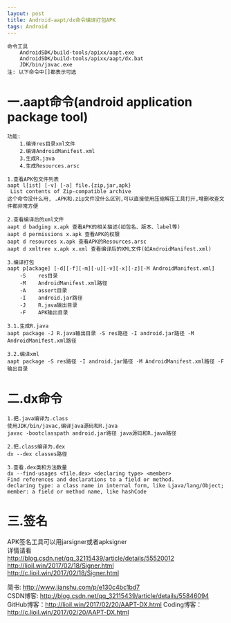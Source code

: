 ```yaml
---
layout: post
title: Android-aapt/dx命令编译打包APK
tags: Android
---
```

	命令工具
		AndroidSDK/build-tools/apixx/aapt.exe
		AndroidSDK/build-tools/apixx/aapt/dx.bat
		JDK/bin/javac.exe
	注: 以下命令中[]都表示可选
	
# 一.aapt命令(android application package tool)
	功能:
		1.编译res目录xml文件
		2.编译AndroidManifest.xml
		3.生成R.java
		4.生成Resources.arsc

	1.查看APK包文件列表
	aapt l[ist] [-v] [-a] file.{zip,jar,apk}
	 List contents of Zip-compatible archive
	这个命令没什么用, .APK和.zip文件没什么区别,可以直接使用压缩解压工具打开,增删改查文件都非常方便
	
	2.查看编译后的xml文件	
	aapt d badging x.apk 查看APK的相关描述(如包名、版本、label等)
	aapt d permissions x.apk 查看APK的权限
	aapt d resources x.apk 查看APK的Resources.arsc
	aapt d xmltree x.apk x.xml 查看编译后的XML文件(如AndroidManifest.xml)

	3.编译打包
	aapt p[ackage] [-d][-f][-m][-u][-v][-x][-z][-M AndroidManifest.xml]			 
		-S    res目录		
		-M    AndroidManifest.xml路径
		-A    assert目录
		-I    android.jar路径
		-J    R.java输出目录
		-F    APK输出目录
	
	3.1.生成R.java
	aapt package -J R.java输出目录 -S res路径 -I android.jar路径 -M AndroidManifest.xml路径
	
	3.2.编译xml
	aapt package -S res路径 -I android.jar路径 -M AndroidManifest.xml路径 -F 输出目录

# 二.dx命令
	1.把.java编译为.class
	使用JDK/bin/javac,编译java源码和R.java
	javac -bootclasspath android.jar路径 java源码和R.java路径
	
	2.把.class编译为.dex
	dx --dex classes路径
		
	3.查看.dex类和方法数量
	dx --find-usages <file.dex> <declaring type> <member>
    Find references and declarations to a field or method.
    declaring type: a class name in internal form, like Ljava/lang/Object;
    member: a field or method name, like hashCode

# 三.签名
APK签名工具可以用jarsigner或者apksigner   
详情请看   
http://blog.csdn.net/qq_32115439/article/details/55520012   
http://lioil.win/2017/02/18/Signer.html   
http://c.lioil.win/2017/02/18/Signer.html

简书: http://www.jianshu.com/p/e130c4bc1bd7  
CSDN博客: http://blog.csdn.net/qq_32115439/article/details/55846094   
GitHub博客：http://lioil.win/2017/02/20/AAPT-DX.html 
Coding博客：http://c.lioil.win/2017/02/20/AAPT-DX.html 